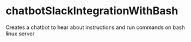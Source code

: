 # chatbotSlackIntegrationWithBash
Creates a chatbot to hear about instructions and run commands on bash linux server
